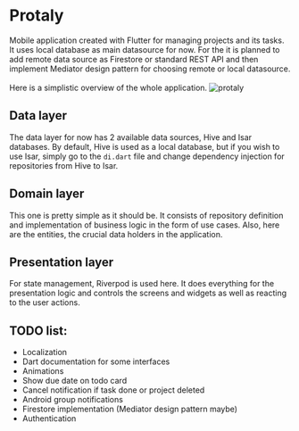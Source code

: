 # Protaly

Mobile application created with Flutter for managing projects and its tasks. It uses local database as main datasource for now. For the it is planned to add remote data source as Firestore or standard REST API and then implement Mediator design pattern for choosing remote or local datasource. 
<br>
<br>
Here is a simplistic overview of the whole application.
![protaly](https://github.com/comsysto/Todo-mobile-flutter-app/assets/47975199/8d82efdb-5771-48bc-8f17-6fd3851e2b75)

## Data layer
The data layer for now has 2 available data sources, Hive and Isar databases. By default, Hive is used as a local database, but if you wish to use Isar, simply go to the `di.dart` file and change dependency injection for repositories from Hive to Isar.

## Domain layer
This one is pretty simple as it should be. It consists of repository definition and implementation of business logic in the form of use cases. Also, here are the entities, the crucial data holders in the application.

## Presentation layer
For state management, Riverpod is used here. It does everything for the presentation logic and controls the screens and widgets as well as reacting to the user actions.

## TODO list:
- Localization
- Dart documentation for some interfaces
- Animations
- Show due date on todo card
- Cancel notification if task done or project deleted
- Android group notifications
- Firestore implementation (Mediator design pattern maybe)
- Authentication
